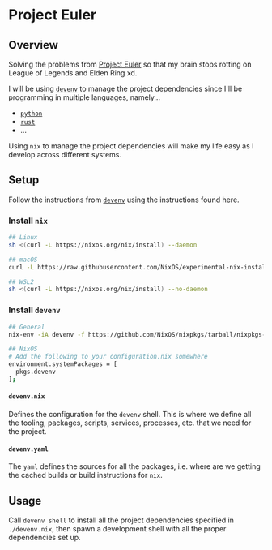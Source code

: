 # Project Euler

## Overview

Solving the problems from [Project Euler](https://projecteuler.net/archives) so
that my brain stops rotting on League of Legends and Elden Ring xd.

I will be  using [`devenv`](https://devenv.sh/) to manage the project
dependencies since I'll be programming in multiple languages, namely...

- [`python`](https://www.python.org/)
- [`rust`](https://www.rust-lang.org/)
- ...

Using `nix` to manage the project dependencies will make my life easy as I
develop across different systems.

## Setup

Follow the instructions from [`devenv`](https://devenv.sh/getting-started/)
using the instructions found here.

### Install `nix`

```bash
## Linux
sh <(curl -L https://nixos.org/nix/install) --daemon

## macOS
curl -L https://raw.githubusercontent.com/NixOS/experimental-nix-installer/main/nix-installer.sh | sh -s install

## WSL2
sh <(curl -L https://nixos.org/nix/install) --no-daemon
```

### Install `devenv`

```bash
## General
nix-env -iA devenv -f https://github.com/NixOS/nixpkgs/tarball/nixpkgs-unstable

## NixOS
# Add the following to your configuration.nix somewhere
environment.systemPackages = [ 
  pkgs.devenv
];
```

#### `devenv.nix`

Defines the configuration for the `devenv` shell. This is where we define all
the tooling, packages, scripts, services, processes, etc. that we need for the
project.

#### `devenv.yaml`

The `yaml` defines the sources for all the packages, i.e. where are we getting
the cached builds or build instructions for `nix`.

## Usage

Call `devenv shell` to install all the project dependencies specified in
`./devenv.nix`, then spawn a development shell with all the proper
dependencies set up.
